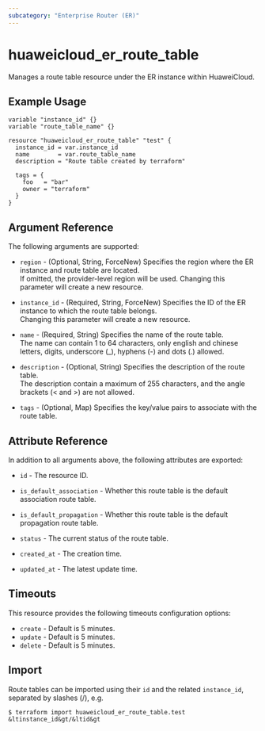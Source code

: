 ```yaml
---
subcategory: "Enterprise Router (ER)"
---
```


# huaweicloud_er_route_table

Manages a route table resource under the ER instance within HuaweiCloud.

## Example Usage

```hcl
variable "instance_id" {}
variable "route_table_name" {}

resource "huaweicloud_er_route_table" "test" {
  instance_id = var.instance_id
  name        = var.route_table_name
  description = "Route table created by terraform"

  tags = {
    foo   = "bar"
    owner = "terraform"
  }
}
```

## Argument Reference

The following arguments are supported:

* `region` - (Optional, String, ForceNew) Specifies the region where the ER instance and route table are located.  
  If omitted, the provider-level region will be used. Changing this parameter will create a new resource.

* `instance_id` - (Required, String, ForceNew) Specifies the ID of the ER instance to which the route table belongs.  
  Changing this parameter will create a new resource.

* `name` - (Required, String) Specifies the name of the route table.  
  The name can contain 1 to 64 characters, only english and chinese letters, digits, underscore (_), hyphens (-) and
  dots (.) allowed.

* `description` - (Optional, String) Specifies the description of the route table.  
  The description contain a maximum of 255 characters, and the angle brackets (< and >) are not allowed.

* `tags` - (Optional, Map) Specifies the key/value pairs to associate with the route table.  

## Attribute Reference

In addition to all arguments above, the following attributes are exported:

* `id` - The resource ID.

* `is_default_association` - Whether this route table is the default association route table.

* `is_default_propagation` - Whether this route table is the default propagation route table.

* `status` - The current status of the route table.

* `created_at` - The creation time.

* `updated_at` - The latest update time.

## Timeouts

This resource provides the following timeouts configuration options:

* `create` - Default is 5 minutes.
* `update` - Default is 5 minutes.
* `delete` - Default is 5 minutes.

## Import

Route tables can be imported using their `id` and the related `instance_id`, separated by slashes (/), e.g.

```
$ terraform import huaweicloud_er_route_table.test &ltinstance_id&gt/&ltid&gt
```
